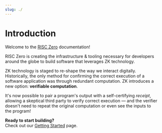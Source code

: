 ```yaml
---
slug: ./
---
```


# Introduction

Welcome to the [RISC Zero][external-risc-zero] documentation!

RISC Zero is creating the infrastructure & tooling necessary for
developers around the globe to build software that leverages ZK technology.

ZK technology is staged to re-shape the way we interact digitally. Historically,
the only method for confirming the correct execution of a software application
was through redundant computation. ZK introduces a new option: **verifiable
computation**.

It's now possible to pair a program's output with a self-certifying _receipt_,
allowing a skeptical third party to verify correct execution — and the verifier
doesn't need to repeat the original computation or even see the inputs to the
program!

**Ready to start building?** <br />
Check out our [Getting Started][docs-getting-started] page.

[docs-getting-started]: ./getting-started.md
[external-risc-zero]: https://risczero.com
